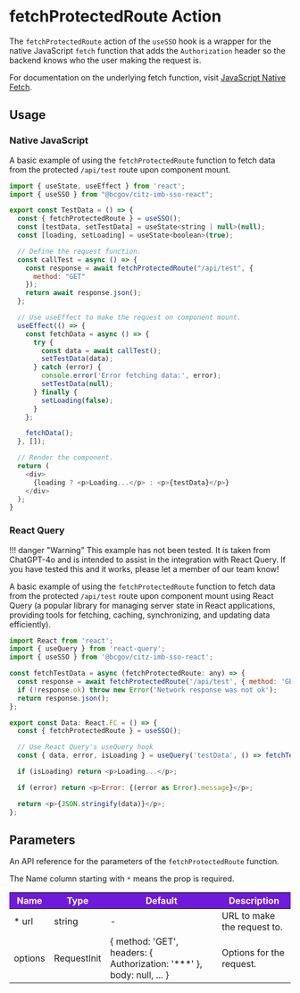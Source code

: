 # fetchProtectedRoute Action 

The `fetchProtectedRoute` action of the `useSSO` hook is a wrapper for the native JavaScript `fetch` function that adds the `Authorization` header so the backend knows who the user making the request is.

For documentation on the underlying fetch function, visit [JavaScript Native Fetch].

## Usage

### Native JavaScript

A basic example of using the `fetchProtectedRoute` function to fetch data from the protected `/api/test` route upon component mount.

```JavaScript
import { useState, useEffect } from 'react';
import { useSSO } from "@bcgov/citz-imb-sso-react";

export const TestData = () => {
  const { fetchProtectedRoute } = useSSO();
  const [testData, setTestData] = useState<string | null>(null);
  const [loading, setLoading] = useState<boolean>(true);

  // Define the request function.
  const callTest = async () => {
    const response = await fetchProtectedRoute("/api/test", { 
      method: "GET" 
    });
    return await response.json();
  };

  // Use useEffect to make the request on component mount.
  useEffect(() => {
    const fetchData = async () => {
      try {
        const data = await callTest();
        setTestData(data);
      } catch (error) {
        console.error('Error fetching data:', error);
        setTestData(null);
      } finally {
        setLoading(false);
      }
    };

    fetchData();
  }, []);

  // Render the component.
  return (
    <div>
      {loading ? <p>Loading...</p> : <p>{testData}</p>}
    </div>
  );
}
```

### React Query

!!! danger "Warning"
    This example has not been tested. It is taken from ChatGPT-4o and is intended to assist in the integration with React Query. If you have tested this and it works, please let a member of our team know!

A basic example of using the `fetchProtectedRoute` function to fetch data from the protected `/api/test` route upon component mount using React Query (a popular library for managing server state in React applications, providing tools for fetching, caching, synchronizing, and updating data efficiently).

```JavaScript
import React from 'react';
import { useQuery } from 'react-query';
import { useSSO } from '@bcgov/citz-imb-sso-react';

const fetchTestData = async (fetchProtectedRoute: any) => {
  const response = await fetchProtectedRoute('/api/test', { method: 'GET' });
  if (!response.ok) throw new Error('Network response was not ok');
  return response.json();
};

export const Data: React.FC = () => {
  const { fetchProtectedRoute } = useSSO();

  // Use React Query's useQuery hook
  const { data, error, isLoading } = useQuery('testData', () => fetchTestData(fetchProtectedRoute));

  if (isLoading) return <p>Loading...</p>;

  if (error) return <p>Error: {(error as Error).message}</p>;

  return <p>{JSON.stringify(data)}</p>;
};
```

## Parameters

An API reference for the parameters of the `fetchProtectedRoute` function.

The Name column starting with `*` means the prop is required.

<table>
  <!-- Table columns -->
  <thead>
    <tr>
      <th style="background: #6f19d9; color: white;">Name</th>
      <th style="background: #6f19d9; color: white;">Type</th>
      <th style="background: #6f19d9; color: white;">Default</th>
      <th style="background: #6f19d9; color: white;">Description</th>
    </tr>
  </thead>

  <!-- Table rows -->
  <tbody>
  <tr>
      <td>* url</td>
      <td>string</td>
      <td>-</td>
      <td>URL to make the request to.</td>
    </tr>
    <tr>
      <td>options</td>
      <td>RequestInit</td>
      <td>{ method: 'GET', headers: { Authorization: '***' }, body: null, ... }</td>
      <td>Options for the request.</td>
    </tr>
  </tbody>
</table>

<!-- Link References -->
[JavaScript Native Fetch]: https://developer.mozilla.org/en-US/docs/Web/API/fetch
